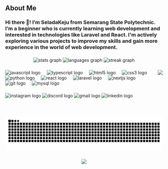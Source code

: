 <h2 align="left">About Me</h2>

###

<h3 align="left">Hi there 👋! I’m SeladaKeju from Semarang State Polytechnic. I’m a beginner who is currently learning web development and interested in technologies like Laravel and React. I'm actively exploring various projects to improve my skills and gain more experience in the world of web development.</h3>

###

<div align="center">
  <img src="https://github-readme-stats.vercel.app/api?username=SeladaKeju&hide_title=false&hide_rank=false&show_icons=true&include_all_commits=true&count_private=true&disable_animations=false&theme=graywhite&locale=en&hide_border=true" height="150" alt="stats graph"  />
  <img src="https://github-readme-stats.vercel.app/api/top-langs?username=SeladaKeju&locale=en&hide_title=false&layout=default%20&card_width=320&langs_count=4&theme=graywhite&hide_border=true" height="150" alt="languages graph"  />
  <img src="https://streak-stats.demolab.com?user=SeladaKeju&locale=en&mode=daily&theme=graywhite&hide_border=true&border_radius=5" height="150" alt="streak graph"  />
</div>

###

<img align="right" height="150" src="https://i.pinimg.com/originals/10/f5/58/10f558763a9846004ce1c39a5e6dc44b.gif"  />

###

<div align="left">
  <img src="https://cdn.jsdelivr.net/gh/devicons/devicon/icons/javascript/javascript-original.svg" height="30" alt="javascript logo"  />
  <img width="12" />
  <img src="https://cdn.jsdelivr.net/gh/devicons/devicon/icons/typescript/typescript-original.svg" height="30" alt="typescript logo"  />
  <img width="12" />
  <img src="https://cdn.jsdelivr.net/gh/devicons/devicon/icons/html5/html5-original.svg" height="30" alt="html5 logo"  />
  <img width="12" />
  <img src="https://cdn.jsdelivr.net/gh/devicons/devicon/icons/css3/css3-original.svg" height="30" alt="css3 logo"  />
  <img width="12" />
  <img src="https://cdn.jsdelivr.net/gh/devicons/devicon/icons/python/python-original.svg" height="30" alt="python logo"  />
  <img width="12" />
  <img src="https://cdn.jsdelivr.net/gh/devicons/devicon/icons/react/react-original.svg" height="30" alt="react logo"  />
  <img width="12" />
  <img src="https://cdn.jsdelivr.net/gh/devicons/devicon/icons/laravel/laravel-original.svg" height="30" alt="laravel logo"  />
  <img width="12" />
  <img src="https://cdn.jsdelivr.net/gh/devicons/devicon/icons/nextjs/nextjs-original.svg" height="30" alt="nextjs logo"  />
  <img width="12" />
  <img src="https://cdn.jsdelivr.net/gh/devicons/devicon/icons/git/git-original.svg" height="30" alt="git logo"  />
  <img width="12" />
  <img src="https://cdn.jsdelivr.net/gh/devicons/devicon/icons/mysql/mysql-original.svg" height="30" alt="mysql logo"  />
</div>

###

<div align="left">
  <img src="https://img.shields.io/static/v1?message=Instagram&logo=instagram&label=&color=E4405F&logoColor=white&labelColor=&style=for-the-badge" height="35" alt="instagram logo"  />
  <img src="https://img.shields.io/static/v1?message=Discord&logo=discord&label=&color=7289DA&logoColor=white&labelColor=&style=for-the-badge" height="35" alt="discord logo"  />
  <img src="https://img.shields.io/static/v1?message=Gmail&logo=gmail&label=&color=D14836&logoColor=white&labelColor=&style=for-the-badge" height="35" alt="gmail logo"  />
  <img src="https://img.shields.io/static/v1?message=LinkedIn&logo=linkedin&label=&color=0077B5&logoColor=white&labelColor=&style=for-the-badge" height="35" alt="linkedin logo"  />
</div>

###

<br clear="both">

<img src="https://raw.githubusercontent.com/SeladaKeju/SeladaKeju/output/snake.svg" alt="Snake animation" />

###

<div align="center">
  <img src="https://visitor-badge.laobi.icu/badge?page_id=SeladaKeju.SeladaKeju&"  />
</div>

###

